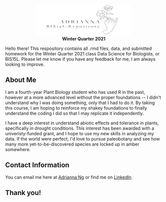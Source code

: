 <p align="center">
  <img src="https://github.com/adkng/BIS15W2021_ang/blob/main/newrepositoryimage.jpg?raw=true"   width="300" height="100"/><br>
  <b>Winter Quarter 2021</b>
</p>

Hello there! This respository contains all .rmd files, data, and submitted homework for the Winter Quarter 2021 class Data Science for Biologists, or BIS15L. Please let me know if you have any feedback for me, I am always looking to improve.

## About Me
I am a fourth-year Plant Biology student who has used R in the past, however at a more advanced level without the proper foundations -- I didn't understand why I was doing something, only that I had to do it. By taking this course, I am hoping to reinforce my shakey foundations to finally understand the coding I did so that I may replicate it independently.

I have a deep interest in understand abiotic effects and tolerance in plants, specifically in drought conditions. This interest has been awarded with a univeristy-funded grant, and I hope to use my new skills in analyzing my data. If the world were perfect, I'd love to pursue paleobotany and see how many more yet-to-be-discovered species are locked up in amber somewhere.

## Contact Information
You can email me here at [Adrianna Ng](mailto:adkng@ucdavis.edu) or find me on
[LinkedIn](https://www.linkedin.com/in/adrianna-ng/).

## Thank you!